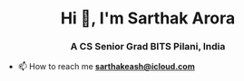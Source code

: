 <h1 align="center">Hi 👋, I'm Sarthak Arora</h1>
<h3 align="center">A CS Senior Grad BITS Pilani, India</h3>

- 📫 How to reach me **sarthakeash@icloud.com**
